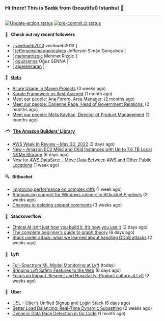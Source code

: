 ### Hi there! This is Sadık from (beautiful) Istanbul 👋

---

[![Update-action status](https://github.com/sadikkuzu/sadikkuzu/actions/workflows/sadikkuzu.yml/badge.svg)](https://github.com/sadikkuzu/sadikkuzu/actions/workflows/sadikkuzu.yml)
[![pre-commit.ci status](https://results.pre-commit.ci/badge/github/sadikkuzu/sadikkuzu/master.svg)](https://results.pre-commit.ci/latest/github/sadikkuzu/sadikkuzu/master)

#### 🔭 &nbsp; Check out my recent followers

- [ [vivekweb2013](https://github.com/vivekweb2013) vivekweb2013 ]
- [ [jeffersonsimaogoncalves](https://github.com/jeffersonsimaogoncalves) Jefferson Simão Gonçalves ]
- [ [mehmetrizgic](https://github.com/mehmetrizgic) Mehmet Rizgic ]
- [ [oguzsenna](https://github.com/oguzsenna) Oğuz SENNA ]
- [ [alperenkaran](https://github.com/alperenkaran)  ]


#### 🚀 &nbsp; [Getir](https://technology.getir.com)

- [Allure Usage in Maven Projects](https://medium.com/getir/allure-usage-in-maven-projects-1900152e7a11?source=rss----5138a1e0a250---4) (3 weeks ago)
- [Karate Framework vs Rest Assured](https://medium.com/getir/karate-framework-vs-rest-assured-95482a61002e?source=rss----5138a1e0a250---4) (1 month ago)
- [Meet our people: Ana Forero, Area Manager.](https://medium.com/getir/meet-our-people-ana-forero-area-manager-755cac4941e?source=rss----5138a1e0a250---4) (2 months ago)
- [Meet our people: Darienne Page, Head of Government Relations.](https://medium.com/getir/meet-our-people-darienne-page-head-of-government-relations-585f4b50b26d?source=rss----5138a1e0a250---4) (2 months ago)
- [Meet our people: Melis Kayhan, Director of Product Management](https://medium.com/getir/meet-our-people-melis-kayhan-director-of-product-management-27e8f9913648?source=rss----5138a1e0a250---4) (2 months ago)


#### ⛅ &nbsp; [The Amazon Builders' Library](https://aws.amazon.com/builders-library/)

- [AWS Week In Review – May 30, 2022](https://aws.amazon.com/blogs/aws/aws-week-in-review-may-30-2022/) (2 days ago)
- [New – Amazon EC2 M6id and C6id Instances with Up to 7.6 TB Local NVMe Storage](https://aws.amazon.com/blogs/aws/new-amazon-ec2-m6id-and-c6id-instances-with-up-to-7-6-tb-local-nvme-storage/) (6 days ago)
- [New for AWS DataSync – Move Data Between AWS and Other Public Locations](https://aws.amazon.com/blogs/aws/new-for-aws-datasync-move-data-between-aws-and-google-cloud-storage-or-aws-and-microsoft-azure-files/) (1 week ago)


#### 🔍 &nbsp; Bitbucket

- [Improving performance on complex diffs](https://bitbucket.org/blog/improving-performance-on-complex-diffs) (1 week ago)
- [Announcing support for Windows runners in Bitbucket Pipelines](https://bitbucket.org/blog/windows-runners) (2 weeks ago)
- [Changes to deleting snippet comments](https://bitbucket.org/blog/changes-to-deleting-snippet-comments) (3 weeks ago)


#### 📰 &nbsp; Stackoverflow

- [Ethical AI isn’t just how you build it, it’s how you use it](https://stackoverflow.blog/2022/05/30/ethical-ai-isnt-just-how-you-build-it-its-how-you-use-it/) (2 days ago)
- [The complete beginner’s guide to graph theory](https://stackoverflow.blog/2022/05/26/the-complete-beginners-guide-to-graph-theory/) (6 days ago)
- [Stack under attack: what we learned about handling DDoS attacks](https://stackoverflow.blog/2022/05/16/stack-under-attack-what-we-learned-about-handling-ddos-attacks/) (2 weeks ago)

#### 🚕 &nbsp; Lyft

- [Full-Spectrum ML Model Monitoring at Lyft](https://eng.lyft.com/full-spectrum-ml-model-monitoring-at-lyft-a4cdaf828e8f?source=rss----25cd379abb8---4) (today)
- [Bringing Lyft Safety Features to the Web](https://eng.lyft.com/bringing-lyft-safety-features-to-the-web-8678c0258bd7?source=rss----25cd379abb8---4) (6 days ago)
- [Focus on Impact, Respect and Hospitality: Product culture at Lyft](https://eng.lyft.com/focus-on-impact-respect-and-hospitality-product-culture-at-lyft-6a6259782fed?source=rss----25cd379abb8---4) (2 weeks ago)

#### 🚕 &nbsp; Uber

- [USL – Uber’s Unified Signup and Login Stack](https://eng.uber.com/usl-ubers-unified-signup-and-login-stack/) (6 days ago)
- [Better Load Balancing: Real-Time Dynamic Subsetting](https://eng.uber.com/better-load-balancing-real-time-dynamic-subsetting/) (2 weeks ago)
- [Dynamic Data Race Detection in Go Code](https://eng.uber.com/dynamic-data-race-detection-in-go-code/) (1 month ago)
